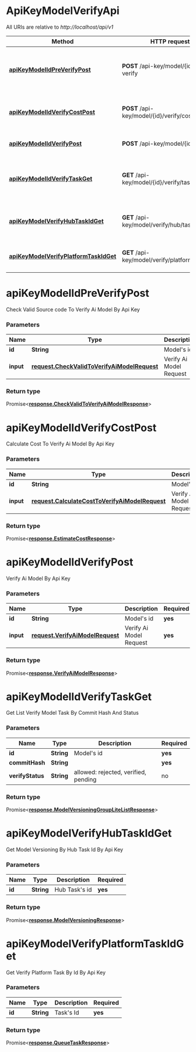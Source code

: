 # ApiKeyModelVerifyApi

All URIs are relative to *http://localhost/api/v1*

| Method | HTTP request | Description |
|------------- | ------------- | -------------|
| [**apiKeyModelIdPreVerifyPost**](ApiKeyModelVerifyApi.md#apiKeyModelIdPreVerifyPost) | **POST** /api-key/model/{id}/pre-verify | Check Valid Source code To Verify Ai Model By Api Key |
| [**apiKeyModelIdVerifyCostPost**](ApiKeyModelVerifyApi.md#apiKeyModelIdVerifyCostPost) | **POST** /api-key/model/{id}/verify/cost | Calculate Cost To Verify Ai Model By Api Key |
| [**apiKeyModelIdVerifyPost**](ApiKeyModelVerifyApi.md#apiKeyModelIdVerifyPost) | **POST** /api-key/model/{id}/verify | Verify Ai Model By Api Key |
| [**apiKeyModelIdVerifyTaskGet**](ApiKeyModelVerifyApi.md#apiKeyModelIdVerifyTaskGet) | **GET** /api-key/model/{id}/verify/task | Get List Verify Model Task By Commit Hash And Status |
| [**apiKeyModelVerifyHubTaskIdGet**](ApiKeyModelVerifyApi.md#apiKeyModelVerifyHubTaskIdGet) | **GET** /api-key/model/verify/hub/task/{id} | Get Model Versioning By Hub Task Id By Api Key |
| [**apiKeyModelVerifyPlatformTaskIdGet**](ApiKeyModelVerifyApi.md#apiKeyModelVerifyPlatformTaskIdGet) | **GET** /api-key/model/verify/platform/task/{id} | Get Verify Platform Task By Id By Api Key |


<a name="apiKeyModelIdPreVerifyPost"></a>
# **apiKeyModelIdPreVerifyPost**

Check Valid Source code To Verify Ai Model By Api Key

### Parameters

|Name | Type | Description  | Required |
|------------- | ------------- | ------------- | -------------|
| **id** | **String**| Model&#39;s id | **yes** |
| **input** | [**request.CheckValidToVerifyAiModelRequest**](../Models/request.CheckValidToVerifyAiModelRequest.md)| Verify Ai Model Request |**yes** |

### Return type

Promise<[**response.CheckValidToVerifyAiModelResponse**](../Models/response.CheckValidToVerifyAiModelResponse.md)>


<a name="apiKeyModelIdVerifyCostPost"></a>
# **apiKeyModelIdVerifyCostPost**

Calculate Cost To Verify Ai Model By Api Key

### Parameters

|Name | Type | Description  | Required |
|------------- | ------------- | ------------- | -------------|
| **id** | **String**| Model&#39;s id | **yes** |
| **input** | [**request.CalculateCostToVerifyAiModelRequest**](../Models/request.CalculateCostToVerifyAiModelRequest.md)| Verify Ai Model Request |**yes** |

### Return type

Promise<[**response.EstimateCostResponse**](../Models/response.EstimateCostResponse.md)>


<a name="apiKeyModelIdVerifyPost"></a>
# **apiKeyModelIdVerifyPost**

Verify Ai Model By Api Key

### Parameters

|Name | Type | Description  | Required |
|------------- | ------------- | ------------- | -------------|
| **id** | **String**| Model&#39;s id | **yes**|
| **input** | [**request.VerifyAiModelRequest**](../Models/request.VerifyAiModelRequest.md)| Verify Ai Model Request |**yes** |

### Return type

Promise<[**response.VerifyAiModelResponse**](../Models/response.VerifyAiModelResponse.md)>


<a name="apiKeyModelIdVerifyTaskGet"></a>
# **apiKeyModelIdVerifyTaskGet**

Get List Verify Model Task By Commit Hash And Status



### Parameters

|Name | Type | Description  | Required |
|------------- | ------------- | ------------- | -------------|
| **id** | **String**| Model&#39;s id | **yes**|
| **commitHash** | **String**|  | **yes** |
| **verifyStatus** | **String**|allowed: rejected, verified, pending | no |

### Return type

Promise<[**response.ModelVersioningGroupLiteListResponse**](../Models/response.ModelVersioningGroupLiteListResponse.md)>


<a name="apiKeyModelVerifyHubTaskIdGet"></a>
# **apiKeyModelVerifyHubTaskIdGet**

Get Model Versioning By Hub Task Id By Api Key

### Parameters

|Name | Type | Description  | Required |
|------------- | ------------- | ------------- | -------------|
| **id** | **String**| Hub Task&#39;s id | **yes** |

### Return type

Promise<[**response.ModelVersioningResponse**](../Models/response.ModelVersioningResponse.md)>


<a name="apiKeyModelVerifyPlatformTaskIdGet"></a>
# **apiKeyModelVerifyPlatformTaskIdGet**

Get Verify Platform Task By Id By Api Key

### Parameters

|Name | Type | Description  | Required |
|------------- | ------------- | ------------- | -------------|
| **id** | **String**| Task&#39;s Id | **yes** |

### Return type

Promise<[**response.QueueTaskResponse**](../Models/response.QueueTaskResponse.md)>


